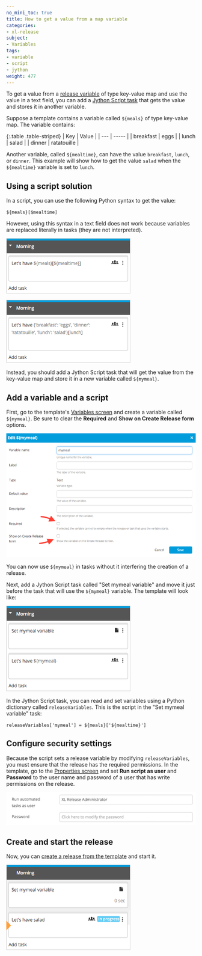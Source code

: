 ```yaml
---
no_mini_toc: true
title: How to get a value from a map variable
categories:
- xl-release
subject:
- Variables
tags:
- variable
- script
- jython
weight: 477
---
```


To get a value from a [release variable](/xl-release/how-to/create-release-variables.html) of type key-value map and use the value in a text field, you can add a [Jython Script task](/xl-release/how-to/create-a-jython-script-task.html) that gets the value and stores it in another variable.

Suppose a template contains a variable called `${meals}` of type key-value map. The variable contains:

{:.table .table-striped}
| Key | Value |
| --- | ----- |
| breakfast | eggs |
| lunch | salad |
| dinner | ratatouille |

Another variable, called `${mealtime}`, can have the value `breakfast`, `lunch`, or `dinner`. This example will show how to get the value `salad` when the `${mealtime}` variable is set to `lunch`.

## Using a script solution

In a script, you can use the following Python syntax to get the value:

	${meals}[$mealtime]

However, using this syntax in a text field does not work because variables are replaced literally in tasks (they are not interpreted).

![Python look-up](../images/map-variable/python-style.png)

![Task variable replacement](../images/map-variable/interpretation.png)

Instead, you should add a Jython Script task that will get the value from the key-value map and store it in a new variable called `${mymeal}`.

## Add a variable and a script

First, go to the template's [Variables screen](/xl-release/how-to/create-release-variables.html#create-a-release-variable-on-the-variables-screen) and create a variable called `${mymeal}`. Be sure to clear the **Required** and **Show on Create Release form** options.

![Edit my meal](../images/map-variable/edit-mymeal.png)

You can now use `${mymeal}` in tasks without it interfering the creation of a release.

Next, add a Jython Script task called "Set mymeal variable" and move it just before the task that will use the `${mymeal}` variable. The template will look like:

![Template with set my meal variable as first task](../images/map-variable/template.png)

In the Jython Script task, you can read and set variables using a Python dictionary called `releaseVariables`. This is the script in the "Set mymeal variable" task:

    releaseVariables['mymeal'] = ${meals}['${mealtime}']

## Configure security settings

Because the script sets a release variable by modifying `releaseVariables`, you must ensure that the release has the required permissions. In the template, go to the [Properties screen](/xl-release/how-to/configure-release-properties.html) and set **Run script as user** and **Password** to the user name and password of a user that has write permissions on the release.

![Run automated tasks as user](../images/map-variable/run-as-user.png)

## Create and start the release

Now, you can [create a release from the template](/xl-release/how-to/start-a-release-from-a-template.html) and start it.

![Let's have salad](../images/map-variable/lets-have-salad.png)
